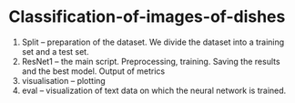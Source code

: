 # Classification-of-images-of-dishes
1. Split – preparation of the dataset. We divide the dataset into a training set and a test set.
2. ResNet1 – the main script. Preprocessing, training. Saving the results and the best model. Output of metrics
3. visualisation – plotting
4. eval – visualization of text data on which the neural network is trained.
